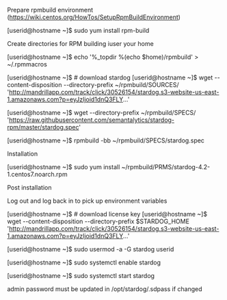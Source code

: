 Prepare rpmbuild environment (https://wiki.centos.org/HowTos/SetupRpmBuildEnvironment)

[userid@hostname ~]$ sudo yum install rpm-build

Create directories for RPM building iuser your home 

[userid@hostname ~]$ echo '%_topdir %(echo $home)/rpmbuild' > ~/.rpmmacros

[userid@hostname ~]$ # download stardog
[userid@hostname ~]$ wget --content-disposition --directory-prefix ~/rpmbuild/SOURCES/ 'http://mandrillapp.com/track/click/30526154/stardog.s3-website-us-east-1.amazonaws.com?p=eyJzIjoid1dnQ3FLY...'

[userid@hostname ~]$ wget --directory-prefix ~/rpmbuild/SPECS/ 'https://raw.githubusercontent.com/semantalytics/stardog-rpm/master/stardog.spec'

[userid@hostname ~]$ rpmbuild -bb ~/rpmbuild/SPECS/stardog.spec

Installation

[userid@hostname ~]$ sudo yum install ~/rpmbuild/PRMS/stardog-4.2-1.centos7.noarch.rpm

Post installation

Log out and log back in to pick up environment variables 

[userid@hostname ~]$ # download license key
[userid@hostname ~]$ wget --content-disposition --directory-prefix $STARDOG_HOME 'http://mandrillapp.com/track/click/30526154/stardog.s3-website-us-east-1.amazonaws.com?p=eyJzIjoid1dnQ3FLY...'

[userid@hostname ~]$ sudo usermod -a -G stardog userid

[userid@hostname ~]$ sudo systemctl enable stardog

[userid@hostname ~]$ sudo systemctl start stardog

admin password must be updated in /opt/stardog/.sdpass if changed

